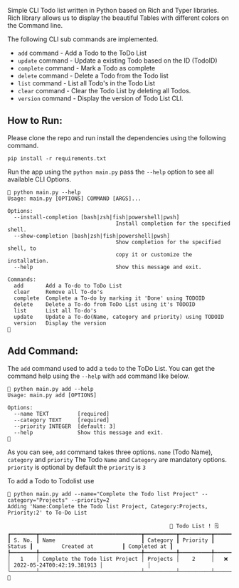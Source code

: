 Simple CLI Todo list written in Python based on Rich and Typer libraries. Rich library allows us to display the beautiful Tables with different colors on the Command line.

The following CLI sub commands are implemented.

- `add` command       - Add a Todo to the ToDo List
- `update` command    - Update a existing Todo based on the ID (TodoID)
- `complete` command  - Mark a Todo as complete 
- `delete` command    - Delete a Todo from the Todo list
- `list` command      - List all Todo's in the Todo List
- `clear` command     - Clear the Todo List by deleting all Todos.
- `version` command   - Display the version of Todo List CLI.

## How to Run:

Please clone the repo and run install the dependencies using the following command.
```
pip install -r requirements.txt
```

Run the app using the `python main.py` pass the `--help` option to see all available CLI Options. 

```
 python main.py --help
Usage: main.py [OPTIONS] COMMAND [ARGS]...

Options:
  --install-completion [bash|zsh|fish|powershell|pwsh]
                                  Install completion for the specified shell.
  --show-completion [bash|zsh|fish|powershell|pwsh]
                                  Show completion for the specified shell, to
                                  copy it or customize the installation.
  --help                          Show this message and exit.

Commands:
  add       Add a To-do to ToDo List
  clear     Remove all To-do's
  complete  Complete a To-do by marking it 'Done' using TODOID
  delete    Delete a To-do from ToDo List using it's TODOID
  list      List all To-do's
  update    Update a To-do(Name, category and priority) using TODOID
  version   Display the version

```

## Add Command:

The `add` command used to add a `todo` to the ToDo List. 
You can get the command help using the `--help` with `add` command like below.

```
 python main.py add --help
Usage: main.py add [OPTIONS]

Options:
  --name TEXT         [required]
  --category TEXT     [required]
  --priority INTEGER  [default: 3]
  --help              Show this message and exit.

```

As you can see, `add` command takes three options. `name` (Todo Name), `category` and `priority`
The Todo `Name` and `Category` are mandatory options. `priority` is optional by default the `priority` is `3`

To add a Todo to Todolist use
```
 python main.py add --name="Complete the Todo list Project" --category="Projects" --priority=2 
Adding 'Name:Complete the Todo list Project, Category:Projects, Priority:2' to To-Do List
   
                                                   📝 Todo List ! 🗒️
┏━━━━━━━━┳━━━━━━━━━━━━━━━━━━━━━━━━━━━━━━━━┳━━━━━━━━━━┳━━━━━━━━━━┳━━━━━━━━┳━━━━━━━━━━━━━━━━━━━━━━━━━━━━┳━━━━━━━━━━━━━━┓
┃ S. No. ┃ Name                           ┃ Category ┃ Priority ┃ Status ┃         Created at         ┃ Completed at ┃
┡━━━━━━━━╇━━━━━━━━━━━━━━━━━━━━━━━━━━━━━━━━╇━━━━━━━━━━╇━━━━━━━━━━╇━━━━━━━━╇━━━━━━━━━━━━━━━━━━━━━━━━━━━━╇━━━━━━━━━━━━━━┩
│   1    │ Complete the Todo list Project │ Projects │    2     │   ❌   │ 2022-05-24T00:42:19.381913 │              │
└────────┴────────────────────────────────┴──────────┴──────────┴────────┴────────────────────────────┴──────────────┘


```
